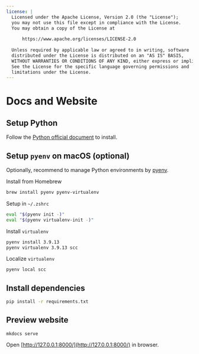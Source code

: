 ```yaml
---
license: |
  Licensed under the Apache License, Version 2.0 (the "License");
  you may not use this file except in compliance with the License.
  You may obtain a copy of the License at
  
      https://www.apache.org/licenses/LICENSE-2.0
  
  Unless required by applicable law or agreed to in writing, software
  distributed under the License is distributed on an "AS IS" BASIS,
  WITHOUT WARRANTIES OR CONDITIONS OF ANY KIND, either express or implied.
  See the License for the specific language governing permissions and
  limitations under the License.
---
```


Docs and Website
===

## Setup Python

Follow the [Python official document](https://wiki.python.org/moin/BeginnersGuide) to install.

## Setup `pyenv` on macOS (optional)

Optionally, recommend to manage Python environments by [pyenv](https://github.com/pyenv/pyenv).

Install from Homebrew

```bash
brew install pyenv pyenv-virtualenv
```

Setup in `~/.zshrc`

```bash
eval "$(pyenv init -)"
eval "$(pyenv virtualenv-init -)"
```

Install `virtualenv`

```bash
pyenv install 3.9.13
pyenv virtualenv 3.9.13 scc
```

Localize `virtualenv`

```bash
pyenv local scc
```

## Install dependencies

```bash
pip install -r requirements.txt
```

## Preview website

```
mkdocs serve
```

Open [http://127.0.0.1:8000/](http://127.0.0.1:8000/) in browser.

